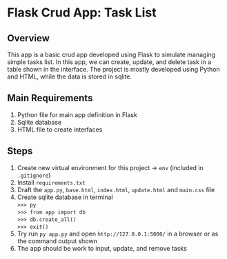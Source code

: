 # Flask Crud App: Task List

## Overview
This app is a basic crud app developed using Flask to simulate managing simple tasks list. In this app, we can create, update, and delete task in a table shown in the interface. The project is mostly developed using Python and HTML, while the data is stored in sqlite.

## Main Requirements
1. Python file for main app definition in Flask
2. Sqlite database
3. HTML file to create interfaces

## Steps

1. Create new virtual environment for this project -> `env` (included in `.gitignore`)
2. Install `requirements.txt`
3. Draft the `app.py`, `base.html`, `index.html`, `update.html` and `main.css` file
4. Create sqlite database in terminal \
    `>>> py` \
    `>>> from app import db` \
    `>>> db.create_all()` \
    `>>> exit()` 
5. Try run `py app.py` and open `http://127.0.0.1:5000/` in a browser or as the command output shown
6. The app should be work to input, update, and remove tasks
